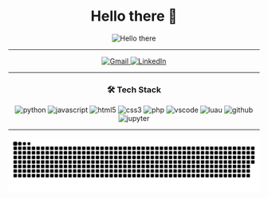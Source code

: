 <h1 align="center">Hello there 👋</h1>

<p align="center">
  <img src="https://media0.giphy.com/media/v1.Y2lkPTc5MGI3NjExN2hobXAxeWtyd21vMW1wcmFzcHN0bG95bXdlM281MWtweGJwMzh5MCZlcD12MV9pbnRlcm5hbF9naWZfYnlfaWQmY3Q9Zw/1Erx4cu7f9IBi/giphy.gif" width="400px" title="Hello there">
</p>

---

<!-- Social Links -->
<p align="center">
  <a href="mailto:e.luis.pelaez@gmail.com">
    <img src="https://img.icons8.com/doodle/96/000000/gmail-new.png" width="60" title="Gmail">
  </a>
  <a href="https://www.linkedin.com/in/ruisuiwnl/">
    <img src="https://img.icons8.com/doodle/96/000000/linkedin-circled.png" width="60" title="LinkedIn">
  </a>
</p>

---

<!-- Tech Stack -->
<h3 align="center">🛠️ Tech Stack</h3>

<p align="center">
  <img alt="python" src="https://cdn.jsdelivr.net/gh/devicons/devicon/icons/python/python-original.svg" width="60px" title="Python">
  <img alt="javascript" src="https://cdn.jsdelivr.net/gh/devicons/devicon/icons/javascript/javascript-original.svg" width="60px" title="JavaScript">
  <img alt="html5" src="https://cdn.jsdelivr.net/gh/devicons/devicon/icons/html5/html5-original.svg" width="60px" title="HTML5">
  <img alt="css3" src="https://cdn.jsdelivr.net/gh/devicons/devicon/icons/css3/css3-original.svg" width="60px" title="CSS3">
  <img alt="php" src="https://cdn.jsdelivr.net/gh/devicons/devicon/icons/php/php-original.svg" width="60px" title="PHP">
  <img alt="vscode" src="https://cdn.jsdelivr.net/gh/devicons/devicon/icons/vscode/vscode-original.svg" width="60px" title="VS Code">
  <img alt="luau" src="https://static.wikia.nocookie.net/roblox/images/a/af/Luau.png/revision/latest?cb=20230210233439" width="60px" title="Roblox Luau">
  <img alt="github" src="https://cdn.jsdelivr.net/gh/devicons/devicon/icons/github/github-original.svg" width="60px" title="GitHub">
  <img alt="jupyter" src="https://cdn.jsdelivr.net/gh/devicons/devicon/icons/jupyter/jupyter-original.svg" width="60px" title="Jupyter">
</p>

---

<!-- GitHub Snake Contribution Graph -->
<p align="center">
  <img src="https://github.com/shpatrickguo/shpatrickguo/blob/output/github-contribution-grid-snake-dark.svg" alt="snake animation">
</p>
